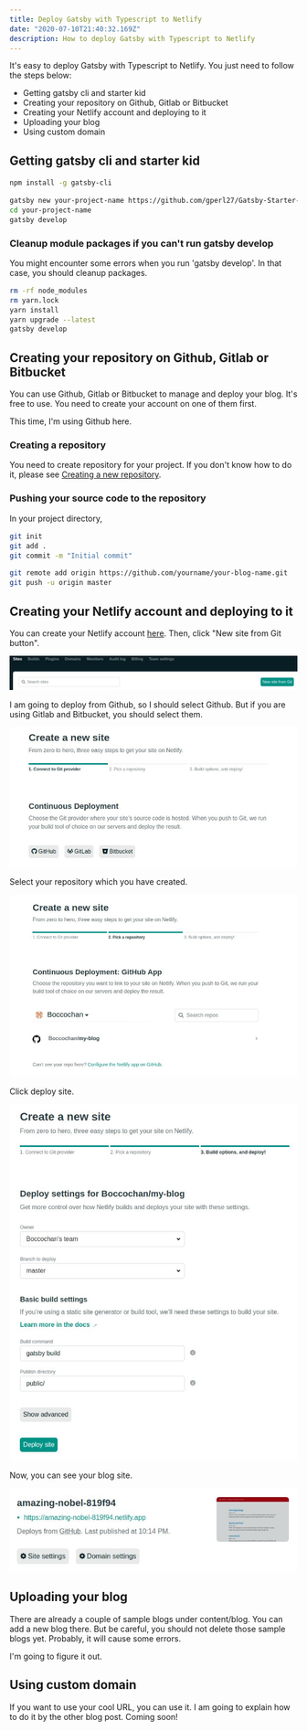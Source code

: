 ```yaml
---
title: Deploy Gatsby with Typescript to Netlify
date: "2020-07-10T21:40:32.169Z"
description: How to deploy Gatsby with Typescript to Netlify
---
```


It's easy to deploy Gatsby with Typescript to Netlify. You just need to follow the steps below:

- Getting gatsby cli and starter kid
- Creating your repository on Github, Gitlab or Bitbucket
- Creating your Netlify account and deploying to it
- Uploading your blog
- Using custom domain

## Getting gatsby cli and starter kid

```bash
npm install -g gatsby-cli
```

```bash
gatsby new your-project-name https://github.com/gperl27/Gatsby-Starter-Blog-Typescript
cd your-project-name
gatsby develop
```

### Cleanup module packages if you can't run gatsby develop

You might encounter some errors when you run 'gatsby develop'. In that case, you should cleanup packages.

```bash
rm -rf node_modules
rm yarn.lock
yarn install
yarn upgrade --latest
gatsby develop
```

## Creating your repository on Github, Gitlab or Bitbucket

You can use Github, Gitlab or Bitbucket to manage and deploy your blog. It's free to use. You need to create your account on one of them first.

This time, I'm using Github here.

### Creating a repository

You need to create repository for your project. If you don't know how to do it, please see [Creating a new repository](https://docs.github.com/en/enterprise/2.13/user/articles/creating-a-new-repository#:~:text=In%20the%20upper%2Dright%20corner,repository%20either%20public%20or%20private.).

### Pushing your source code to the repository

In your project directory,

```bash
git init
git add .
git commit -m "Initial commit"
```

```bash
git remote add origin https://github.com/yourname/your-blog-name.git
git push -u origin master
```

## Creating your Netlify account and deploying to it

You can create your Netlify account [here](https://app.netlify.com/). Then, click "New site from Git button".

![Netlify](./create-new-site-button.jpg)

I am going to deploy from Github, so I should select Github. But if you are using Gitlab and Bitbucket, you should select them.

![Netlify](./netlify-select-git.jpg)

Select your repository which you have created.

![Netlify](./netlify-select-repository.jpg)

Click deploy site.

![Netlify](./netlify-deploy.jpg)

Now, you can see your blog site.

![Netlify](./netlify-deployed.jpg)

## Uploading your blog

There are already a couple of sample blogs under content/blog. You can add a new blog there. But be careful, you should not delete those sample blogs yet. Probably, it will cause some errors.

I'm going to figure it out.

## Using custom domain

If you want to use your cool URL, you can use it.
I am going to explain how to do it by the other blog post. Coming soon!
